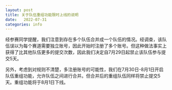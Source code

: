 ```yaml
---
layout: post
title: 关于队伍重组功能限时上线的说明
date:   2022-07-31
categories: info
---
```


经参赛同学提醒，我们注意到存在多个队伍合并成一个队伍的情况。经调查，该队伍误以为每个赛道需要独立账号，因此开始时注册了多个账号。但这种做法事实上获得了比其他队伍更多的提交次数，因此我们决定自7月29日起禁止该队伍参与提交5天。

另外，考虑到对规则不清楚，多注册账号的可能性，我们在7月30日-8月1日开启队伍重组功能，允许队伍之间进行合并。但合并后的重组队伍同样将禁止提交5天。重组功能将于8月1日下线。

